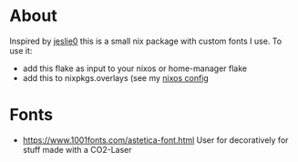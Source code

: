 # About
Inspired by [jeslie0](https://github.com/jeslie0/fonts/tree/main) this is a small nix package with custom fonts I use.
To use it:
- add this flake as input to your nixos or home-manager flake
- add this to nixpkgs.overlays
(see my [nixos config](https://github.com/green-lad/nixos/blob/niri-wayland/flake.nix)

# Fonts
- https://www.1001fonts.com/astetica-font.html
User for decoratively for stuff made with a CO2-Laser
